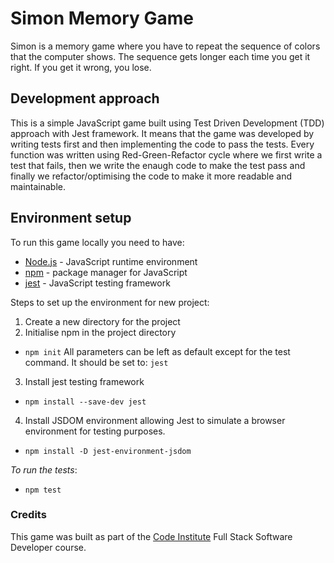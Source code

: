 # Simon Memory Game

Simon is a memory game where you have to repeat the sequence of colors that the computer shows. The sequence gets longer each time you get it right. If you get it wrong, you lose.

## Development approach
This is a simple JavaScript game built using Test Driven Development (TDD) approach with Jest framework. It means that the game was developed by writing tests first and then implementing the code to pass the tests. Every function was written using Red-Green-Refactor cycle where we first write a test that fails, then we write the enaugh code to make the test pass and finally we refactor/optimising the code to make it more readable and maintainable.

## Environment setup
To run this game locally you need to have:
- [Node.js](https://nodejs.org/en/) - JavaScript runtime environment
- [npm](https://www.npmjs.com/) - package manager for JavaScript
- [jest](https://jestjs.io/) - JavaScript testing framework

Steps to set up the environment for new project:
1. Create a new directory for the project
2. Initialise npm in the project directory
- ``` npm init ```
All parameters can be left as default except for the test command. It should be set to: ``` jest ```
3. Install jest testing framework
- ``` npm install --save-dev jest ```
4. Install JSDOM environment allowing Jest to simulate a browser environment for testing purposes.
- ``` npm install -D jest-environment-jsdom ```

_To run the tests_:
- ``` npm test ```


### Credits
This game was built as part of the [Code Institute](https://codeinstitute.net/) Full Stack Software Developer course.
